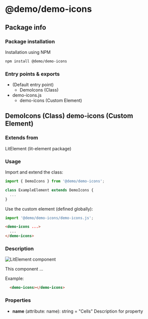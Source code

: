 # @demo/demo-icons

## Package info

### Package installation

Installation using NPM

```bash
npm install @demo/demo-icons
```

### Entry points & exports

- (Default entry point)
  - DemoIcons (Class)
- demo-icons.js
  - demo-icons (Custom Element)


## DemoIcons (Class) demo-icons (Custom Element) 

### Extends from

LitElement (lit-element package)

### Usage

Import and extend the class:

```js
import { DemoIcons } from '@demo/demo-icons';

class ExampleElement extends DemoIcons {
  ...
}
```

Use the custom element (defined globally):

```js
import '@demo/demo-icons/demo-icons.js';
```

```html
<demo-icons ...>
  ...
</demo-icons>
```

### Description

![LitElement component](https://img.shields.io/badge/litElement-component-blue.svg)

This component ...

Example:

```html
  <demo-icons></demo-icons>
```

### Properties

- **name** (attribute: name): string = "Cells"
    Description for property
